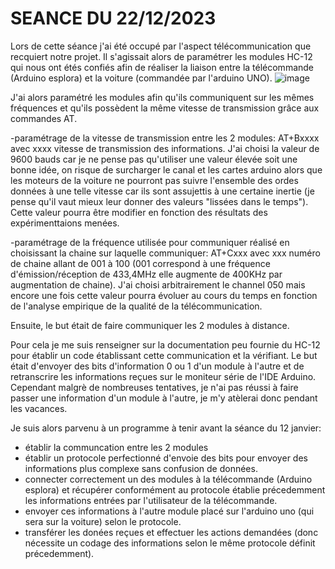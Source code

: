 #      SEANCE DU 22/12/2023 


Lors de cette séance j'ai été occupé par l'aspect télécommunication que recquiert notre projet. Il s'agissait alors de paramétrer les modules HC-12
qui nous ont étés confiés afin de réaliser la liaison entre la télécommande (Arduino esplora) et la voiture (commandée par l'arduino UNO).
![image](https://github.com/alexKrsn1234/Cimino-Krausener-PEIP2-ARDUINO-PROJECT-/assets/127763192/13168919-4c0a-4615-956a-64576e318c0d)


J'ai alors paramétré les modules afin qu'ils communiquent sur les mêmes fréquences et qu'ils possèdent la même vitesse de transmission grâce aux commandes AT.
   
  -paramétrage de la vitesse de transmission entre les 2 modules:
    AT+Bxxxx avec xxxx vitesse de transmission des informations. J'ai choisi la valeur de 9600 bauds car je ne pense pas qu'utiliser 
    une valeur élevée soit une bonne idée, on risque de surcharger le canal et les cartes arduino alors que les moteurs de la voiture ne pourront pas suivre
    l'ensemble des ordes données à une telle vitesse car ils sont assujettis à une certaine inertie (je pense qu'il vaut mieux leur donner des valeurs "lissées 
    dans le temps"). Cette valeur pourra être modifier en fonction des résultats des expérimenttaions menées. 
  
  -paramétrage de la fréquence utilisée pour communiquer réalisé en choisissant la chaine sur laquelle communiquer:
    AT+Cxxx avec xxx numéro de chaine allant de 001 à 100 (001 correspond à une fréquence d'émission/réception de 433,4MHz elle augmente de 400KHz
    par augmentation de chaine). J'ai choisi arbitrairement le channel 050 mais encore une fois cette valeur pourra évoluer au cours du temps en fonction de 
    l'analyse empirique de la qualité de la télécommunication.
    
    
Ensuite, le but était de faire communiquer les 2 modules à distance.

Pour cela je me suis renseigner sur la documentation peu fournie du HC-12 pour établir un code établissant cette communication et la vérifiant.
Le but était d'envoyer des bits d'information 0 ou 1 d'un module à l'autre et de retranscrire les informations reçues sur le moniteur série de l'IDE Arduino.
Cependant malgrè de nombreuses tentatives, je n'ai pas réussi à faire passer une information d'un module à l'autre, je m'y atèlerai donc pendant les vacances.

Je suis alors parvenu à un programme à tenir avant la séance du 12 janvier:
* établir la communcation entre les 2 modules
* établir un protocole perfectionné d'envoie des bits pour envoyer des informations plus complexe sans confusion de données.
* connecter correctement un des modules à la télécommande (Arduino esplora) et récupérer conformément au protocole établie précedemment les informations
entrées par l'utilisateur de la télécommande.
* envoyer ces informations à l'autre module placé sur l'arduino uno (qui sera sur la voiture) selon le protocole.
* transférer les donées reçues et effectuer les actions demandées (donc nécessite un codage des informations selon le même
protocole définit précedemment).
